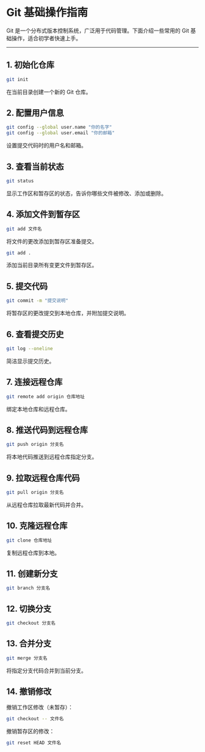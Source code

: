 # Git 基础操作指南

Git 是一个分布式版本控制系统，广泛用于代码管理。下面介绍一些常用的 Git 基础操作，适合初学者快速上手。

---

## 1. 初始化仓库

```bash
git init
```
在当前目录创建一个新的 Git 仓库。

## 2. 配置用户信息

```bash
git config --global user.name "你的名字"
git config --global user.email "你的邮箱"
```
设置提交代码时的用户名和邮箱。

## 3. 查看当前状态

```bash
git status
```
显示工作区和暂存区的状态，告诉你哪些文件被修改、添加或删除。

## 4. 添加文件到暂存区

```bash
git add 文件名
```
将文件的更改添加到暂存区准备提交。

```bash
git add .
```
添加当前目录所有变更文件到暂存区。

## 5. 提交代码

```bash
git commit -m "提交说明"
```
将暂存区的更改提交到本地仓库，并附加提交说明。

## 6. 查看提交历史

```bash
git log --oneline
```
简洁显示提交历史。

## 7. 连接远程仓库

```bash
git remote add origin 仓库地址
```
绑定本地仓库和远程仓库。

## 8. 推送代码到远程仓库

```bash
git push origin 分支名
```
将本地代码推送到远程仓库指定分支。

## 9. 拉取远程仓库代码

```bash
git pull origin 分支名
```
从远程仓库拉取最新代码并合并。

## 10. 克隆远程仓库

```bash
git clone 仓库地址
```
复制远程仓库到本地。

## 11. 创建新分支

```bash
git branch 分支名
```
## 12. 切换分支

```bash
git checkout 分支名
```
## 13. 合并分支

```bash
git merge 分支名
```
将指定分支代码合并到当前分支。

## 14. 撤销修改
撤销工作区修改（未暂存）：

```bash
git checkout -- 文件名
```
撤销暂存区的修改：

```bash
git reset HEAD 文件名
```